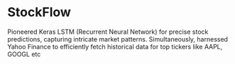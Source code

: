 # StockFlow
Pioneered Keras LSTM (Recurrent Neural Network) for precise stock predictions, capturing intricate market patterns. Simultaneously, harnessed Yahoo Finance to efficiently fetch historical data for top tickers like AAPL, GOOGL etc
